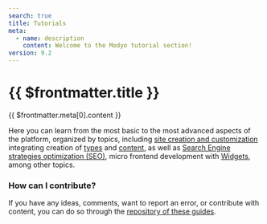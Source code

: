 ```yaml
---
search: true
title: Tutorials
meta:
  - name: description
    content: Welcome to the Modyo tutorial section!
version: 9.2
---
```


# {{ $frontmatter.title }}

{{ $frontmatter.meta[0].content }}

Here you can learn from the most basic to the most advanced aspects of the platform, organized by topics, including [site creation and customization](/en/platform/channels/sites.html) integrating creation of [types](/en/platform/content/types.html) and [content](/en/platform/content/), as well as [Search Engine strategies optimization (SEO)](/en/platform/channels/sites.html#seo), micro frontend development with [Widgets](/en/platform/channels/widgets.html), among other topics.

### How can I contribute?
If you have any ideas, comments, want to report an error, or contribute with content, you can do so through the [repository of these guides](https://github.com/modyo/modyo-docs).
